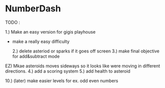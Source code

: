 # NumberDash

TODO :

1.) Make an easy version for gigis playhouse

- make a really easy difficulty

  2.) delete asteriod or sparks if it goes off screen
  3.) make final objective for add&subtract mode

EZ) Mkae asteroids moves sideways so it looks like were moving in different directions.
4.) add a scoring system
5.) add health to asteroid

10.) (later) make easier levels for ex. odd even numbers

